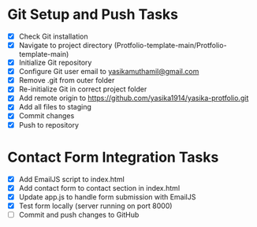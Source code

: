 # Git Setup and Push Tasks

- [x] Check Git installation
- [x] Navigate to project directory (Protfolio-template-main/Protfolio-template-main)
- [x] Initialize Git repository
- [x] Configure Git user email to yasikamuthamil@gmail.com
- [x] Remove .git from outer folder
- [x] Re-initialize Git in correct project folder
- [x] Add remote origin to https://github.com/yasika1914/yasika-protfolio.git
- [x] Add all files to staging
- [x] Commit changes
- [x] Push to repository

# Contact Form Integration Tasks

- [x] Add EmailJS script to index.html
- [x] Add contact form to contact section in index.html
- [x] Update app.js to handle form submission with EmailJS
- [x] Test form locally (server running on port 8000)
- [ ] Commit and push changes to GitHub

